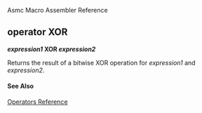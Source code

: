 Asmc Macro Assembler Reference

## operator XOR

**_expression1_ XOR _expression2_**


Returns the result of a bitwise XOR operation for _expression1_ and _expression2_.

#### See Also

[Operators Reference](readme.md)